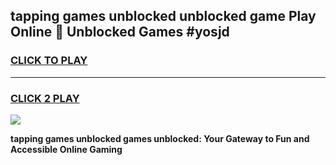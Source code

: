 
## tapping games unblocked unblocked game Play Online 👋 Unblocked Games #yosjd
<h3>
<a href="https://premium.freeplayer.one?title=tapping_games_unblocked&ref=21F">CLICK TO PLAY</a></h3>
<hr>

<h3>
<a href="https://premium.freeplayer.one?title=tapping_games_unblocked&ref=21F">CLICK 2 PLAY</a>
  
</h3>

<a href="https://premium.freeplayer.one?title=tapping_games_unblocked&ref=21F/"><img src="https://clearcache.store/games.png"></a>


**tapping games unblocked games unblocked: Your Gateway to Fun and Accessible Online Gaming**
